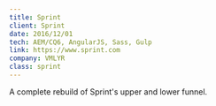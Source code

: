 ```yaml
---
title: Sprint
client: Sprint
date: 2016/12/01
tech: AEM/CQ6, AngularJS, Sass, Gulp
link: https://www.sprint.com
company: VMLYR
class: sprint
---
```


A complete rebuild of Sprint's upper and lower funnel.
